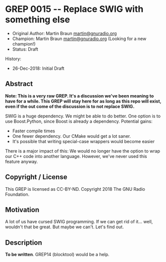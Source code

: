 # GREP 0015 -- Replace SWIG with something else

- Original Author: Martin Braun <martin@gnuradio.org>
- Champion: Martin Braun <martin@gnuradio.org> (Looking for a new champion!)
- Status: Draft

History:
- 26-Dec-2018: Initial Draft

## Abstract

**Note: This is a very raw GREP. It's a discussion we've been meaning to have
for a while. This GREP will stay here for as long as this repo will exist, even
if the out come of the discussion is to not replace SWIG.**

SWIG is a huge dependency. We might be able to do better. One option is to use
Boost.Python, since Boost is already a dependency. Potential gains:
- Faster compile times
- One fewer dependency. Our CMake would get a lot saner.
- It's possible that writing special-case wrappers would become easier

There is a major impact of this: We would no longer have the option to wrap
our C++ code into another language. However, we've never used this feature
anyway.


## Copyright / License

This GREP is licensed as CC-BY-ND.
Copyright 2018 The GNU Radio Foundation.

## Motivation

A lot of us have cursed SWIG programming. If we can get rid of it... well,
wouldn't that be great. But maybe we can't. Let's find out.

## Description

**To be written**. GREP14 (blocktool) would be a help.
